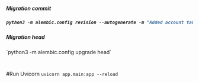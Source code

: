 <h5>Migration commit<h5>

```python 
python3 -m alembic.config revision --autogenerate -m "Added account table"
```

<h5> Migration  head</h5>
`python3 -m alembic.config upgrade head`

```sh

```

```sh

```

#Run Uvicorn
`uvicorn app.main:app --reload`
